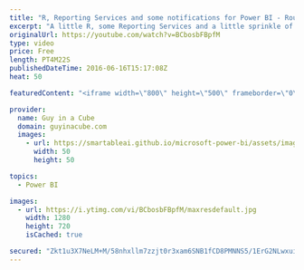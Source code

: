 ```yaml
---
title: "R, Reporting Services and some notifications for Power BI - Roundup #49"
excerpt: "A little R, some Reporting Services and a little sprinkle of Power BI.  Creating R Code to run on SQL Server 2016 (@DesertIsleSQL) http://www.desertislesql.com/wordpress1/?p=1332  R script as data source in Power BI Desktop (@ankitpatira) http://community.powerbi.com/t5/Community-Blog/R-script-as-data-source-in-Power-BI-Desktop/ba-p/43341"
originalUrl: https://youtube.com/watch?v=BCbosbFBpfM
type: video
price: Free
length: PT4M22S
publishedDateTime: 2016-06-16T15:17:08Z
heat: 50

featuredContent: "<iframe width=\"800\" height=\"500\" frameborder=\"0\" src=\"https://www.youtube.com/embed/BCbosbFBpfM\" allow=\"accelerometer; autoplay; encrypted-media; gyroscope; picture-in-picture\" allowfullscreen></iframe>"

provider:
  name: Guy in a Cube
  domain: guyinacube.com
  images:
    - url: https://smartableai.github.io/microsoft-power-bi/assets/images/organizations/guyinacube.com-50x50.jpg
      width: 50
      height: 50

topics:
  - Power BI

images:
  - url: https://i.ytimg.com/vi/BCbosbFBpfM/maxresdefault.jpg
    width: 1280
    height: 720
    isCached: true

secured: "Zkt1u3X7NeLM+M/58nhxllm7zzjt0r3xam6SNB1fCD8PMNNS5/1ErG2NLwxuiB7FX3MP/PqSPY8cOwfi7X19zVPJjwzAuynnSyBBWXwzx+mUrKIj7YjjyIPIXFPZM6RtUhorrA73L0BN3RUmE30NGy9M5Pt1cdmz+9S5g0h8npRCScCe/HNea1mZ8O6n1yZ6CJ7ucFx+F7lfaXVpZrwXBXujW9WDC7I27c/EAi+ogA8TQHrUQspwGWGQ1ikeHL1Lq6BdxCsj+38F+aDfO+aQGnFXguEYSUoSO4gJIjiXEgnMYYiASvDpVtQ/nkxVJ2tB3XQ3urkye0R8gQvin9+qArX+EcDe7fLkRCD252EZoIsY678aqSN5YTOLp/LS8Ti/HGg6jTN843Q7TM5hA/UG00x08Xsqg/t0OLNsYH6Tih0=;DRBVuPX49zev095l7Q2+yw=="
---
```


